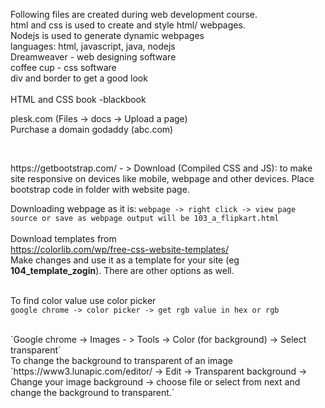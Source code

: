 Following files are created during web development course. <br/>
html and css is used to create and style html/ webpages. <br/>
Nodejs is used to generate dynamic webpages <br/>
languages: html, javascript, java, nodejs <br/>
Dreamweaver - web designing software  <br/>
coffee cup - css software  <br/>
div and border to get a good look  <br/>\
HTML and CSS book -blackbook

plesk.com  (Files -> docs -> Upload a page) <br/>
Purchase a domain godaddy (abc.com)  <br/>

<br/>
<p>https://getbootstrap.com/ - > Download (Compiled CSS and JS): to make site responsive on devices like mobile, webpage and other devices. Place bootstrap code in folder with website page.</p>

Downloading webpage as it is: 
`webpage -> right click -> view page source or save as webpage output will be 103_a_flipkart.html`
<br/>
<br/>
Download templates from<br/>
https://colorlib.com/wp/free-css-website-templates/<br/>
Make changes and use it as a template for your site (eg **104_template_zogin**). There are other options as well.<br/> <br/>

To find color value use color picker<br/>
`google chrome -> color picker -> get rgb value in hex or rgb` <br/>

<br/>
`Google chrome -> Images - > Tools -> Color (for background) -> Select transparent` 
<br/>
To change the background to transparent of an image <br/>
`https://www3.lunapic.com/editor/ -> Edit -> Transparent background -> Change your image background -> choose file or select from next and change the background to transparent.`


